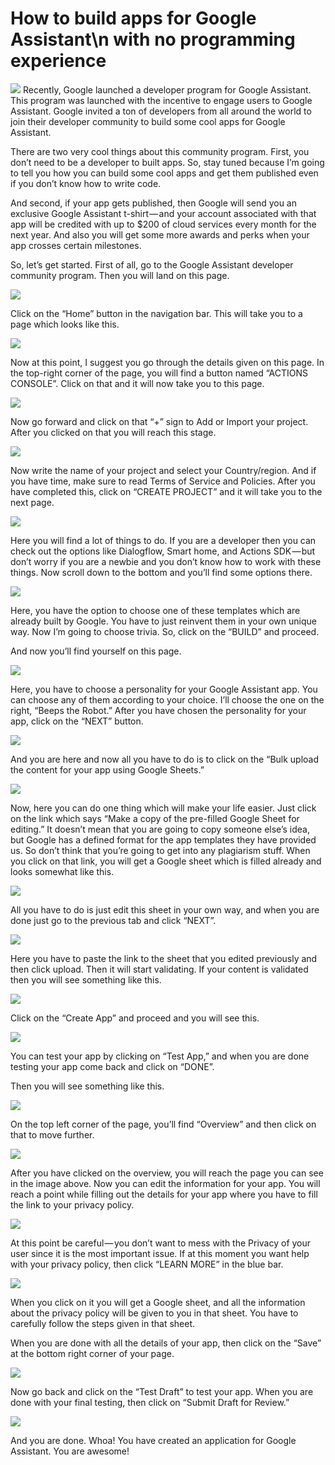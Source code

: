 # How to build apps for Google Assistant\n with no programming experience
<img src="https://cdn-images-1.medium.com/max/1600/1*b-C4a_VPFWHv6A4imIvN-w.jpeg">
Recently, Google launched a developer program for Google Assistant. This program was launched with the incentive to engage users to Google Assistant. Google invited a ton of developers from all around the world to join their developer community to build some cool apps for Google Assistant.

There are two very cool things about this community program. First, you don’t need to be a developer to built apps. So, stay tuned because I’m going to tell you how you can build some cool apps and get them published even if you don’t know how to write code.

And second, if your app gets published, then Google will send you an exclusive Google Assistant t-shirt — and your account associated with that app will be credited with up to $200 of cloud services every month for the next year. And also you will get some more awards and perks when your app crosses certain milestones.

So, let’s get started. First of all, go to the Google Assistant developer community program. Then you will land on this page.


<img src="https://cdn-images-1.medium.com/max/1600/1*k_P3XHvyxtnIsuP9ZYW-sQ.png">

Click on the “Home” button in the navigation bar. This will take you to a page which looks like this.

<img src="https://cdn-images-1.medium.com/max/1600/1*XU6qPAhKQspsjxi5l4WLQA.png">

Now at this point, I suggest you go through the details given on this page. In the top-right corner of the page, you will find a button named “ACTIONS CONSOLE”. Click on that and it will now take you to this page.

<img src="https://cdn-images-1.medium.com/max/1600/1*aXvdLWhOcHgEMYKOe8HmJA.png">

Now go forward and click on that “+” sign to Add or Import your project. After you clicked on that you will reach this stage.

<img src="https://cdn-images-1.medium.com/max/1600/1*PL2o2LT01MAKFF34ET5gSA.png">

Now write the name of your project and select your Country/region. And if you have time, make sure to read Terms of Service and Policies. After you have completed this, click on “CREATE PROJECT” and it will take you to the next page.

<img src="https://cdn-images-1.medium.com/max/1600/1*KEDFT1Yhax8C7qtXYonNGQ.png">

Here you will find a lot of things to do. If you are a developer then you can check out the options like Dialogflow, Smart home, and Actions SDK — but don’t worry if you are a newbie and you don’t know how to work with these things. Now scroll down to the bottom and you’ll find some options there.

<img src="https://cdn-images-1.medium.com/max/1600/1*41Luy5bXRwA0hvNRHse8bQ.png">

Here, you have the option to choose one of these templates which are already built by Google. You have to just reinvent them in your own unique way. Now I’m going to choose trivia. So, click on the “BUILD” and proceed.

And now you’ll find yourself on this page.

<img src="https://cdn-images-1.medium.com/max/1600/1*4RRMsTzUQFa30Pt4AsDlwA.png">

Here, you have to choose a personality for your Google Assistant app. You can choose any of them according to your choice. I’ll choose the one on the right, “Beeps the Robot.” After you have chosen the personality for your app, click on the “NEXT” button.

<img src="https://cdn-images-1.medium.com/max/1600/1*gmlkex9jjlH3Qwii3RAsPg.png">

And you are here and now all you have to do is to click on the “Bulk upload the content for your app using Google Sheets.”

<img src="https://cdn-images-1.medium.com/max/1600/1*SVJX_TLvYbOAuRuudP8E7Q.png">

Now, here you can do one thing which will make your life easier. Just click on the link which says “Make a copy of the pre-filled Google Sheet for editing.” It doesn’t mean that you are going to copy someone else’s idea, but Google has a defined format for the app templates they have provided us. So don’t think that you’re going to get into any plagiarism stuff. When you click on that link, you will get a Google sheet which is filled already and looks somewhat like this.

<img src="https://cdn-images-1.medium.com/max/1600/1*1D5BDQpa9FKuqehCJdp1Wg.png">

All you have to do is just edit this sheet in your own way, and when you are done just go to the previous tab and click “NEXT”.

<img src="https://cdn-images-1.medium.com/max/1600/1*puq9woFLvYNDiHArw0NX7A.png">

Here you have to paste the link to the sheet that you edited previously and then click upload. Then it will start validating. If your content is validated then you will see something like this.

<img src="https://cdn-images-1.medium.com/max/1600/1*ctlSmbIl7qkpXf4bCVh6ng.png">

Click on the “Create App” and proceed and you will see this.

<img src="https://cdn-images-1.medium.com/max/1600/1*t_dmbD9Lw1uEEyGVuqhQdg.png">

You can test your app by clicking on “Test App,” and when you are done testing your app come back and click on “DONE”.

Then you will see something like this.

<img src="https://cdn-images-1.medium.com/max/1600/1*2r3A1hdM1YCqfVcWSkF6tw.png">

On the top left corner of the page, you’ll find “Overview” and then click on that to move further.

<img src="https://cdn-images-1.medium.com/max/1600/1*Hw75jXJ3Tf-uMg8b6dVGkQ.png">

After you have clicked on the overview, you will reach the page you can see in the image above. Now you can edit the information for your app. You will reach a point while filling out the details for your app where you have to fill the link to your privacy policy.

<img src="https://cdn-images-1.medium.com/max/1600/1*5frFkzyQjZ-vw6DDflXsdg.png">

At this point be careful — you don’t want to mess with the Privacy of your user since it is the most important issue. If at this moment you want help with your privacy policy, then click “LEARN MORE” in the blue bar.

<img src="https://cdn-images-1.medium.com/max/1600/1*5DVEzpPkOO78fRTK4CPPhQ.png">

When you click on it you will get a Google sheet, and all the information about the privacy policy will be given to you in that sheet. You have to carefully follow the steps given in that sheet.

When you are done with all the details of your app, then click on the “Save” at the bottom right corner of your page.

<img src="https://cdn-images-1.medium.com/max/1600/1*uHaal9aAmlVc7jvgD1D0kg.png">

Now go back and click on the “Test Draft” to test your app. When you are done with your final testing, then click on “Submit Draft for Review.”

<img src="https://cdn-images-1.medium.com/max/1600/1*VccTG0v29jycZuE1UYYGCA.png">

And you are done. Whoa! You have created an application for Google Assistant. You are awesome!

